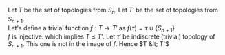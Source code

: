 Let $T$ be the set of topologies from $S_n$. Let $T'$ be the set of topologies from $S_{n+1}$.  
Let's define a trivial function $f: T \rightarrow T'$ as $f(\tau) = \tau \cup \{S_{n+1}\}$  
$f$ is injective. which implies $T \leq T'$.
Let $\tau'$ be indiscrete (trivial) topology of $S_{n+1}$. This one is not in the image of $f$. Hence $T &lt; T'$